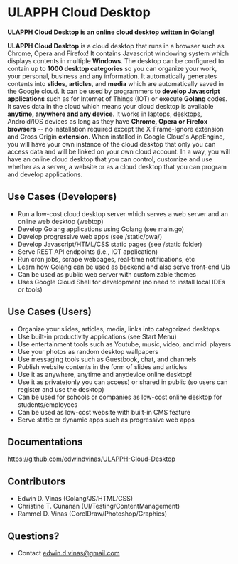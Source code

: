 ULAPPH Cloud Desktop
====================

**ULAPPH Cloud Desktop is an online cloud desktop written in Golang!**

**ULAPPH Cloud Desktop** is a cloud desktop that runs in a browser such as Chrome, Opera and Firefox! It contains Javascript windowing system which displays contents in multiple **Windows**. The desktop can be configured to contain up to **1000 desktop categories** so you can organize your work, your personal, business and any information. It automatically generates contents into **slides**, **articles**, and **media** which are automatically saved in the Google cloud. It can be used by programmers to **develop Javascript applications** such as for Internet of Things (IOT) or execute **Golang** codes.  It saves data in the cloud which means your cloud desktop is available **anytime, anywhere and any device**. It works in laptops, desktops, Android/IOS devices as long as they have **Chrome, Opera or Firefox browsers** -- no installation required except the X-Frame-Ignore extension and Cross Origin **extension**. When installed in Google Cloud's AppEngine, you will have your own instance of the cloud desktop that only you can access data and will be linked on your own cloud account. In a way, you will have an online cloud desktop that you can control, customize and use whether as a server, a website or as a cloud desktop that you can program and develop applications.

Use Cases (Developers)
---------
- Run a low-cost cloud desktop server which serves a web server and an online web desktop (webtop)
- Develop Golang applications using Golang (see main.go)
- Develop progressive web apps (see /static/pwa/)
- Develop Javascript/HTML/CSS static pages (see /static folder)
- Serve REST API endpoints (i.e., IOT application)
- Run cron jobs, scrape webpages, real-time notifications, etc
- Learn how Golang can be used as backend and also serve front-end UIs
- Can be used as public web server with customizable themes
- Uses Google Cloud Shell for development (no need to install local IDEs or tools)

Use Cases (Users)
---------
- Organize your slides, articles, media, links into categorized desktops
- Use built-in productivity applications (see Start Menu)
- Use entertainment tools such as Youtube, music, video, and midi players
- Use your photos as random desktop wallpapers
- Use messaging tools such as Guestbook, chat, and channels
- Publish website contents in the form of slides and articles
- Use it as anywhere, anytime and anydevice online desktop!
- Use it as private(only you can access) or shared in public (so users can register and use the desktop)
- Can be used for schools or companies as low-cost online desktop for students/employees
- Can be used as low-cost website with built-in CMS feature
- Serve static or dynamic apps such as progressive web apps

Documentations
----------------
https://github.com/edwindvinas/ULAPPH-Cloud-Desktop

Contributors
----------------
- Edwin D. Vinas (Golang/JS/HTML/CSS)
- Christine T. Cunanan (UI/Testing/ContentManagement)
- Rammel D. Vinas (CorelDraw/Photoshop/Graphics)

Questions?
------------------------------
- Contact edwin.d.vinas@gmail.com

